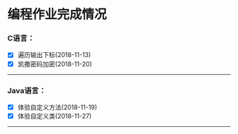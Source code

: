 # 编程作业完成情况

### C语言：
 - [X] 遍历输出下标(2018-11-13)
 - [X] 凯撒密码加密(2018-11-20)

------

### Java语言：
 - [X] 体验自定义方法(2018-11-19)
 - [X] 体验自定义类(2018-11-27)

------
